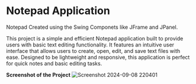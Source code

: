 # Notepad Application
Notepad Created using the Swing Componets like JFrame and JPanel. 

This project is a simple and efficient Notepad application built to provide users with basic text editing functionality. It features an intuitive user interface that allows users to create, open, edit, and save text files with ease. Designed to be lightweight and responsive, this application is perfect for quick notes and basic editing tasks.

**Screenshot of the Project**
![Screenshot 2024-09-08 220401](https://github.com/user-attachments/assets/7448aa54-3852-4e4f-902c-229f2e0ec185)
